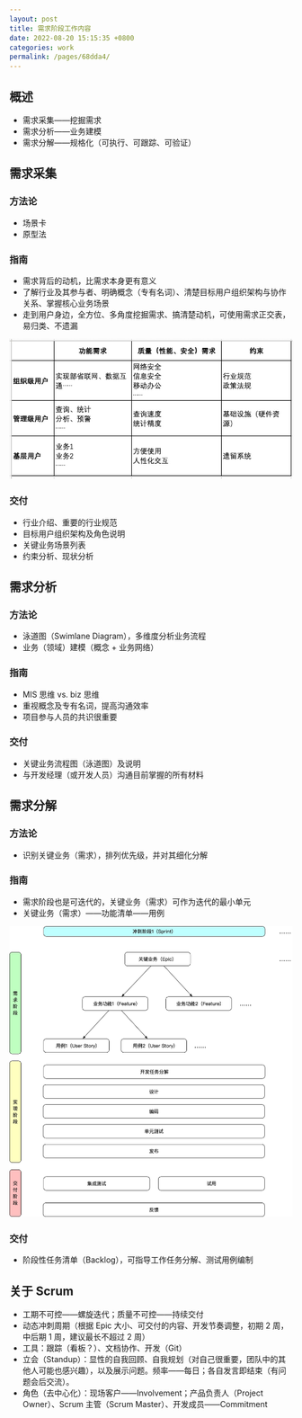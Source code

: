 ```yaml
---
layout: post
title: 需求阶段工作内容
date: 2022-08-20 15:15:35 +0800
categories: work
permalink: /pages/68dda4/
---
```

<!-- # 需求阶段工作内容 -->

## 概述

- 需求采集——挖掘需求
- 需求分析——业务建模
- 需求分解——规格化（可执行、可跟踪、可验证）

## 需求采集

### 方法论

- 场景卡
- 原型法

### 指南

- 需求背后的动机，比需求本身更有意义
- 了解行业及其参与者、明确概念（专有名词）、清楚目标用户组织架构与协作关系、掌握核心业务场景
- 走到用户身边，全方位、多角度挖掘需求、搞清楚动机，可使用需求正交表，易归类、不遗漏

![](media/16517712499688/16517727762670.jpg)

### 交付

- 行业介绍、重要的行业规范
- 目标用户组织架构及角色说明
- 关键业务场景列表
- 约束分析、现状分析

## 需求分析

### 方法论

- 泳道图（Swimlane Diagram），多维度分析业务流程
- 业务（领域）建模（概念 + 业务网络）

### 指南

- MIS 思维 vs. biz 思维
- 重视概念及专有名词，提高沟通效率
- 项目参与人员的共识很重要

### 交付

- 关键业务流程图（泳道图）及说明
- 与开发经理（或开发人员）沟通目前掌握的所有材料

## 需求分解

### 方法论

- 识别关键业务（需求），排列优先级，并对其细化分解

### 指南

- 需求阶段也是可迭代的，关键业务（需求）可作为迭代的最小单元
- 关键业务（需求）——功能清单——用例

![](media/16517712499688/16518041290943.jpg)


### 交付

- 阶段性任务清单（Backlog），可指导工作任务分解、测试用例编制

## 关于 Scrum

- 工期不可控——螺旋迭代；质量不可控——持续交付
- 动态冲刺周期（根据 Epic 大小、可交付的内容、开发节奏调整，初期 2 周，中后期 1 周，建议最长不超过 2 周）
- 工具：跟踪（看板？）、文档协作、开发（Git）
- 立会（Standup）：显性的自我回顾、自我规划（对自己很重要，团队中的其他人可能也感兴趣），以及展示问题。频率——每日；各自发言即结束（有问题会后交流）。
- 角色（去中心化）：现场客户——Involvement；产品负责人（Project Owner）、Scrum 主管（Scrum Master）、开发成员——Commitment
